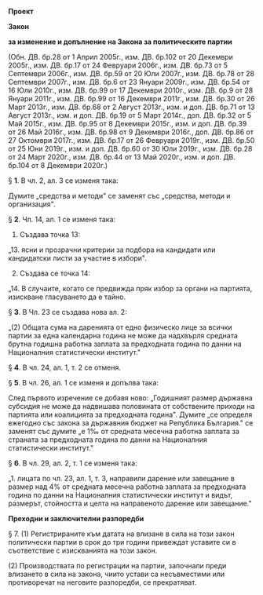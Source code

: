 **Проект**

**Закон**

**за изменение и допълнение на Закона за политическите партии**

(Обн. ДВ. бр.28 от 1 Април 2005г., изм. ДВ. бр.102 от 20 Декември 2005г., изм. ДВ. бр.17 от 24 Февруари 2006г., изм. ДВ. бр.73 от 5 Септември 2006г., изм. ДВ. бр.59 от 20 Юли 2007г., изм. ДВ. бр.78 от 28 Септември 2007г., изм. ДВ. бр.6 от 23 Януари 2009г., изм. ДВ. бр.54 от 16 Юли 2010г., изм. ДВ. бр.99 от 17 Декември 2010г., изм. ДВ. бр.9 от 28 Януари 2011г., изм. ДВ. бр.99 от 16 Декември 2011г., изм. ДВ. бр.30 от 26 Март 2013г., изм. ДВ. бр.68 от 2 Август 2013г., изм. и доп. ДВ. бр.71 от 13 Август 2013г., изм. и доп. ДВ. бр.19 от 5 Март 2014г., доп. ДВ. бр.32 от 5 Май 2015г., изм. ДВ. бр.95 от 8 Декември 2015г., изм. и доп. ДВ. бр.39 от 26 Май 2016г., изм. ДВ. бр.98 от 9 Декември 2016г., доп. ДВ. бр.86 от 27 Октомври 2017г., изм. ДВ. бр.17 от 26 Февруари 2019г., изм. ДВ. бр.50 от 25 Юни 2019г., изм. и доп. ДВ. бр.60 от 30 Юли 2019г., изм. ДВ. бр.28 от 24 Март 2020г., изм. ДВ. бр.44 от 13 Май 2020г., изм. и доп. ДВ. бр.104 от 8 Декември 2020г.)

§ **1**. В чл. 2, ал. 3 се изменя така:

Думите „средства и методи" се заменят със „средства, методи и организация".

§ **2**. Чл. 14, ал. 1 се изменя така:

1. Създава точка 13:

„13. ясни и прозрачни критерии за подбора на кандидати или кандидатски листи за участие в избори".

2. Създава се точка 14:

„14. В случаите, когато се предвижда пряк избор за органи на партията, изискване гласуването да е тайно.

§ **3**. В Чл. 23 се създава нова ал. 2:

„(2) Общата сума на даренията от едно физическо лице за всички партии за една календарна година не може да надхвърля средната брутна годишна работна заплата за предходната година по данни на Националния статистически институт."

§ **4**. В чл. 24, ал. 1, т. 2 се отменя.

§ **5**. В чл. 26, ал. 1 се изменя и допълва така:

След първото изречение се добавя ново: „Годишният размер държавна субсидия не може да надвишава половината от собствените приходи на партията или коалицията за предходната година". Думите „се определя ежегодно със закона за държавния бюджет на Република България." се заменят със думите „е 1‰ от средната месечна работна заплата за страната за предходната година по данни на Националния статистически институт."

§ **6**. В чл. 29, ал. 2, т. 1 се изменя така:

„1. лицата по чл. 23, ал. 1, т. 3, направили дарение или завещание в размер над 4% от средната месечна работна заплата за предходната година по данни на Националния статистически институт и видът, размерът, стойността и целта на направеното дарение или завещание."

**Преходни и заключителни разпоредби**

§ 7. (1) Регистрираните към датата на влизане в сила на този закон политически партии в срок до три години привеждат уставите си в съответствие с изискванията на този закон.

 (2) Производствата по регистрации на партии, започнали преди влизането в сила на закона, чиито устави са несъвместими или противоречат на неговите разпоредби, се прекратяват.
